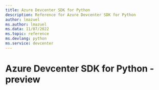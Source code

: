 ```yaml
---
title: Azure Devcenter SDK for Python
description: Reference for Azure Devcenter SDK for Python
author: lmazuel
ms.author: lmazuel
ms.data: 11/07/2022
ms.topic: reference
ms.devlang: python
ms.service: devcenter
---
```

# Azure Devcenter SDK for Python - preview

